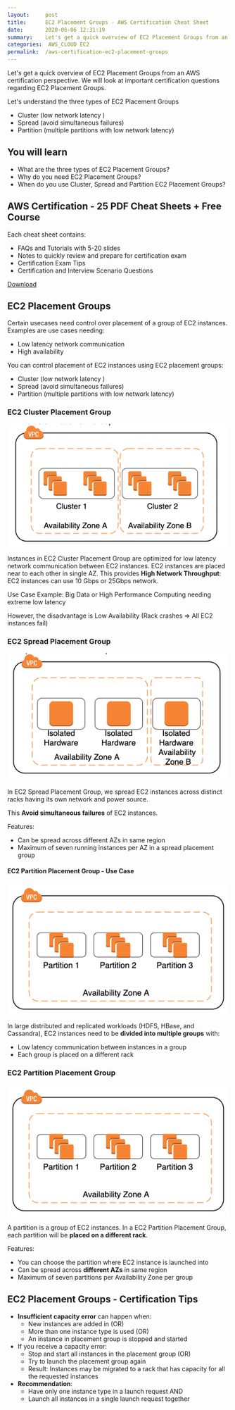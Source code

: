 ```yaml
---
layout:     post
title:      EC2 Placement Groups - AWS Certification Cheat Sheet
date:       2020-06-06 12:31:19
summary:    Let's get a quick overview of EC2 Placement Groups from an AWS certification perspective. We will look at important certification questions regarding EC2 Placement Groups.  We will look at the three types of EC2 Placement Groups - Cluster, Spread and Partition.
categories:  AWS_CLOUD EC2
permalink:  /aws-certification-ec2-placement-groups
---
```


Let's get a quick overview of EC2 Placement Groups from an AWS certification perspective. We will look at important certification questions regarding EC2 Placement Groups.

Let's understand the three types of EC2 Placement Groups
- Cluster (low network latency )
- Spread (avoid simultaneous failures)
- Partition (multiple partitions with low network latency)


## You will learn
- What are the three types of EC2 Placement Groups?
- Why do you need EC2 Placement Groups?
- When do you use Cluster, Spread and Partition EC2 Placement Groups?

## AWS Certification - 25 PDF Cheat Sheets + Free Course

Each cheat sheet contains:
- FAQs and Tutorials with 5-20 slides
- Notes to quickly review and prepare for certification exam
- Certification Exam Tips
- Certification and Interview Scenario Questions

<div>
 <a href="https://links.in28minutes.com/cloud-in28minutes-teachable-free-link" target="_blank" class="button instagram">Download</a>
</div>


## EC2 Placement Groups

Certain usecases need control over placement of a group of EC2 instances. Examples are use cases needing:
- Low latency network communication
- High availability

You can control placement of EC2 instances using EC2 placement groups:
- Cluster (low network latency )
- Spread (avoid simultaneous failures)
- Partition (multiple partitions with low network latency)

### EC2 Cluster Placement Group

![](/images/aws/ec2/ec2-placement-groups-cluster.png) 

Instances in EC2 Cluster Placement Group are optimized for low latency network communication between EC2 instances. EC2 instances are placed near to each other in single AZ. This provides **High Network Throughput**: EC2 instances can use 10 Gbps or 25Gbps network.

Use Case Example: Big Data or High Performance Computing needing extreme low latency

However, the disadvantage is Low Availability (Rack crashes => All EC2 instances fail)

 
### EC2 Spread Placement Group

![](/images/aws/ec2/ec2-placement-groups-spread.png) 

In EC2 Spread Placement Group, we spread EC2 instances across distinct racks having its  own network and power source.

This **Avoid simultaneous failures**  of EC2 instances.

Features:
- Can be spread across different AZs in same region
- Maximum of seven running instances per AZ in a spread placement group

#### EC2 Partition Placement Group - Use Case

![](/images/aws/ec2/ec2-placement-groups-partition.png) 

In large distributed and replicated workloads (HDFS, HBase, and Cassandra), EC2 instances need to be **divided into multiple groups** with:
- Low latency communication between instances in a group
- Each group is placed on a different rack


### EC2 Partition Placement Group

![](/images/aws/ec2/ec2-placement-groups-partition.png) 

A partition is a group of EC2 instances. In a EC2 Partition Placement Group, each partition will be **placed on a different rack**.

Features:
- You can choose the partition where EC2 instance is launched into
- Can be spread across **different AZs** in same region
- Maximum of seven partitions per Availability Zone per group

## EC2 Placement Groups - Certification Tips
- **Insufficient capacity error** can happen when:
	- New instances are added in (OR)
	- More than one instance type is used (OR)
	- An instance in placement group is stopped and started
- If you receive a capacity error: 
	- Stop and start all instances in the placement group (OR)
	- Try to launch the placement group again 
	- Result: Instances may be migrated to a rack that has capacity for all the requested instances
- **Recommendation**:
	- Have only one instance type in a launch request AND 
	- Launch all instances in a single launch request together   
